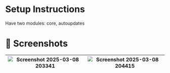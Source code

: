 # Setup Instructions

Have two modules: core, autoupdates

# 📸 Screenshots
|![Screenshot 2025-03-08 203341](https://github.com/user-attachments/assets/fa561bce-3ba9-43cd-b224-b73ffee63fa6)|![Screenshot 2025-03-08 204415](https://github.com/user-attachments/assets/adaafe59-981c-4cfe-bb0d-348be9990bc7)|
|------|------|
